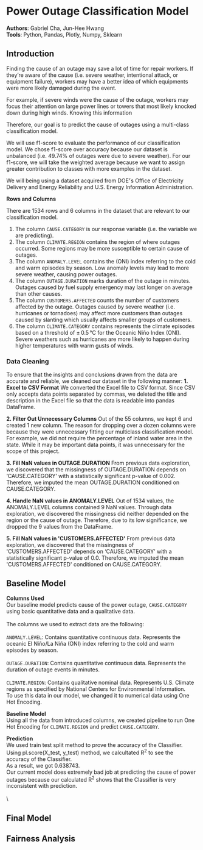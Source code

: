 # Power Outage Classification Model
**Authors**: Gabriel Cha, Jun-Hee Hwang\
**Tools**: Python, Pandas, Plotly, Numpy, Sklearn

## Introduction

Finding the cause of an outage may save a lot of time for repair workers. If they’re aware of the cause (i.e. severe weather, intentional attack, or equipment failure), workers may have a better idea of which equipments were more likely damaged during the event.

For example, if severe winds were the cause of the outage, workers may focus their attention on large power lines or towers that most likely knocked down during high winds. Knowing this information 

Therefore, our goal is to predict the cause of outages using a multi-class classification model. 

We will use f1-score to evaluate the performance of our classification model. We chose f1-score over accuracy because our dataset is unbalanced (i.e. 49.74% of outages were due to severe weather). For our f1-score, we will take the weighted average because we want to assign greater contribution to classes with more examples in the dataset. 

We will being using a dataset acquired from DOE׳s Office of Electricity Delivery and Energy Reliability and U.S. Energy Information Administration.

**Rows and Columns**

There are 1534 rows and 6 columns in the dataset that are relevant to our classification model.
1. The column `CAUSE.CATEGORY` is our response variable (i.e. the variable we are predicting).
2. The column `CLIMATE.REGION` contains the region of where outages occurred. Some regions may be more susceptible to certain cause of outages. 
3. The column `ANOMALY.LEVEL` contains the (ONI) index referring to the cold and warm episodes by season. Low anomaly levels may lead to more severe weather, causing power outages. 
4. The column `OUTAGE.DURATION` marks duration of the outage in minutes. Outages caused by fuel supply emergency may last longer on average than other causes. 
5. The column `CUSTOMERS.AFFECTED` counts the number of customers affected by the outage. Outages caused by severe weather (i.e. hurricanes or tornadoes) may affect more customers than outages caused by slanting which usually affects smaller groups of customers. 
6. The column `CLIMATE.CATEGORY` contains represents the climate episodes based on a threshold of ± 0.5 °C for the Oceanic Niño Index (ONI). Severe weathers such as hurricanes are more likely to happen during higher temperatures with warm gusts of winds. 

### Data Cleaning 
To ensure that the insights and conclusions drawn from the data are accurate and reliable, we cleaned our dataset in the following manner:
**1. Excel to CSV Format**
We converted the Excel file to CSV format. Since CSV only accepts data points separated by commas, we deleted the title and description in the Excel file so that the data is readable into pandas DataFrame.

**2. Filter Out Unnecessary Columns**
Out of the 55 columns, we kept 6 and created 1 new column. The reason for dropping over a dozen columns were because they were unnecessary fitting our multiclass classification model. For example, we did not require the percentage of inland water area in the state. While it may be important data points, it was unnecessary for the scope of this project.

**3.  Fill NaN values in OUTAGE.DURATION**
From previous data exploration, we discovered that the missingness of OUTAGE.DURATION depends on ‘CAUSE.CATEGORY’ with a statistically significant p-value of 0.002.  Therefore, we imputed the mean OUTAGE.DURATION conditioned on CAUSE.CATEGORY.

**4. Handle NaN values in ANOMALY.LEVEL**
Out of 1534 values, the ANOMALY.LEVEL columns contained 9 NaN values. Through data exploration, we discovered the missingness did neither depended on the region or the cause of outage. Therefore, due to its low significance, we dropped the 9 values from the DataFrame.

**5. Fill NaN values in 'CUSTOMERS.AFFECTED'**
From previous data exploration, we discovered that the missingness of 'CUSTOMERS.AFFECTED' depends on ‘CAUSE.CATEGORY’ with a statistically significant p-value of 0.0.  Therefore, we imputed the mean 'CUSTOMERS.AFFECTED' conditioned on CAUSE.CATEGORY.

## Baseline Model

**Columns Used**
\
Our baseline model predicts cause of the power outage, `CAUSE.CATEGORY` using basic quantitative data and a qualitative data.\
\
The columns we used to extract data are the following:\
\
`ANOMALY.LEVEL`: Contains quantitative continuous data. Represents the oceanic El Niño/La Niña (ONI) index referring to the cold and warm episodes by season.\
\
`OUTAGE.DURATION`: Contains quantitative continuous data. Represents the duration of outage events in minutes.\
\
`CLIMATE.REGION`: Contains qualitative nominal data. Represents U.S. Climate regions as specified by National Centers for Environmental Information.\
To use this data in our model, we changed it to numerical data using One Hot Encoding.

**Baseline Model**
\
Using all the data from introduced columns, we created pipeline to run One Hot Encoding for `CLIMATE.REGION` and predict `CAUSE.CATEGORY`.

**Prediction**
\
We used train test split method to prove the accuracy of the Classifier.\
Using pl.score(X_test, y_test) method, we calcultated R<sup>2</sup> to see the accuracy of the Classifier.\
As a result, we got 0.638743.\
Our current model does extremely bad job at predicting the cause of power outages because our calculated R<sup>2</sup> shows that the Classifier is very inconsistent with prediction.\
\
\
## Final Model

## Fairness Analysis


